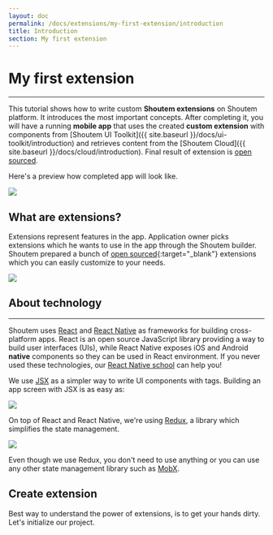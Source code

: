 ```yaml
---
layout: doc
permalink: /docs/extensions/my-first-extension/introduction
title: Introduction
section: My first extension
---
```


# My first extension
<hr />

This tutorial shows how to write custom **Shoutem extensions** on Shoutem platform. It introduces the most important concepts. After completing it, you will have a running **mobile app** that uses the created **custom extension** with components from [Shoutem UI Toolkit]({{ site.baseurl }}/docs/ui-toolkit/introduction) and retrieves content from the [Shoutem Cloud]({{ site.baseurl }}/docs/cloud/introduction). Final result of extension is [open sourced](https://github.com/shoutem/extension-examples/tree/master/restaurants-getting-started).

Here's a preview how completed app will look like.

<p class="image">
<img src='{{ site.baseurl }}/img/my-first-extension/extension-preview.jpg'/>
</p>

## What are extensions?

Extensions represent features in the app. Application owner picks extensions which he wants to use in the app through the Shoutem builder. Shoutem prepared a bunch of [open sourced](https://github.com/shoutem/extensions){:target="_blank"} extensions which you can easily customize to your needs.

<p class="image">
<img src='{{ site.baseurl }}/img/my-first-extension/shoutem-extensions.png'/>
</p>

## About technology

<hr />

Shoutem uses [React](https://facebook.github.io/react/) and [React Native](https://facebook.github.io/react-native/) as frameworks for building cross-platform apps. React is an open source JavaScript library providing a way to build user interfaces (UIs), while React Native exposes iOS and Android **native** components so they can be used in React environment. If you never used these technologies, our [React Native school](http://school.shoutem.com/) can help you!

We use [JSX](https://facebook.github.io/react/docs/introducing-jsx.html) as a simpler way to write UI components with tags. Building an app screen with JSX is as easy as:

<p class="image">
<img src='{{ site.baseurl }}/img/my-first-extension/jsx-component-example.png'/>
</p>

On top of React and React Native, we're using [Redux](http://redux.js.org/), a library which simplifies the state management. 

<p class="image">
<img src='{{ site.baseurl }}/img/my-first-extension/redux.png'/>
</p>

Even though we use Redux, you don't need to use anything or you can use any other state management library such as [MobX](https://github.com/mobxjs/mobx).

## Create extension
Best way to understand the power of extensions, is to get your hands dirty. Let's initialize our project.